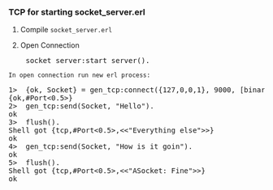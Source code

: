 ### TCP for starting socket_server.erl

1. Compile <code>socket_server.erl</code>

2. Open Connection
<pre>
	socket_server:start_server().
</pre>

	In open connection run new erl process:
<pre>
1>	{ok, Socket} = gen_tcp:connect({127,0,0,1}, 9000, [binary, {active, true}]).
{ok,#Port<0.5>}
2>	gen_tcp:send(Socket, "Hello"). 
ok
3>	flush().
Shell got {tcp,#Port<0.5>,<<"Everything else">>}
ok
4>  gen_tcp:send(Socket, "How is it goin").
ok
5>  flush().
Shell got {tcp,#Port<0.5>,<<"ASocket: Fine">>}
ok
</pre>

